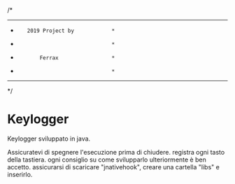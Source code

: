 /*
*************************************
*        2019 Project by            *
*                                   *
*            Ferrax                 *
*                                   *
*************************************
*/

# Keylogger

Keylogger sviluppato in java.

Assicuratevi di spegnere l'esecuzione prima di chiudere.
registra ogni tasto  della tastiera. ogni consiglio su come svilupparlo ulteriormente è ben accetto.
assicurarsi di scaricare "jnativehook", creare una cartella "libs" e inserirlo.
